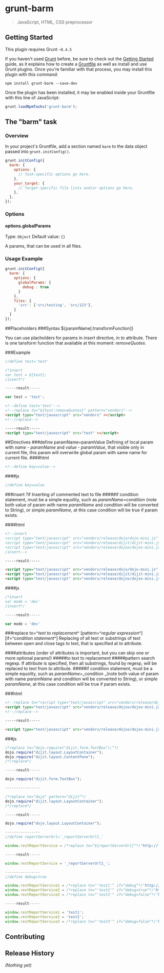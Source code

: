 # grunt-barm

> JavaScript, HTML, CSS preprocessor

## Getting Started
This plugin requires Grunt `~0.4.5`

If you haven't used [Grunt](http://gruntjs.com/) before, be sure to check out the [Getting Started](http://gruntjs.com/getting-started) guide, as it explains how to create a [Gruntfile](http://gruntjs.com/sample-gruntfile) as well as install and use Grunt plugins. Once you're familiar with that process, you may install this plugin with this command:

```shell
npm install grunt-barm --save-dev
```

Once the plugin has been installed, it may be enabled inside your Gruntfile with this line of JavaScript:

```js
grunt.loadNpmTasks('grunt-barm');
```

## The "barm" task

### Overview
In your project's Gruntfile, add a section named `barm` to the data object passed into `grunt.initConfig()`.

```js
grunt.initConfig({
  barm: {
    options: {
      // Task-specific options go here.
    },
    your_target: {
      // Target-specific file lists and/or options go here.
    },
  },
});
```

### Options

#### options.globalParams
Type: `Object`
Default value: `{}`

A params, that can be used in all files.

### Usage Example

```js
grunt.initConfig({
  barm: {
    options: {
      globalParams: {
        debug : true
      }
    },
    files: {
      'src': ['src/testing', 'src/123'],
    }
  }
});
```

##Placeholders
###Syntax
${paramName[:transformFunction]}

You can use placholders for params in _insert_ directive, in _to_ attribute. There is one tansform function that available at this moment: _removeQuotes_.

###Example
```js
//define test='test'

/*insert
var test = ${test};
/insert*/

-----result-----

var test = 'test';
```
```html
<!--define test='test'-->
<!--replace to=^${test:removeQuotes}^ pattern=^vendors^-->
<script type="text/javascript" src="vendors" ></script>
<!--/replace-->

-----result-----
<script type="text/javascript" src="test" ></script>
```
##Directives
###define paramName=paramValue
Defining of local param with _name_ - _paramName_ and _value_ - _paramValue_, that visible only in current file, this param will overwrite global param with same name for current file.
####html
```html
<!--define key=value-->
```
####js
```js
//define key=value
```

###insert ?if
Inserting of commented text to file
#####if 
condition statement, must be a simple equolity, such as _paramName_=_condition_ (note both value of param with name _paramName_ and condition will be converted to String), or simple _paramName_, at this case condition will be true if param exists.

####html
```html
<!--insert
<script type="text/javascript" src="vendors/release/dojo/dojo-mini.js" ></script>
<script type="text/javascript" src="vendors/release/dijit/dijit-mini.js" ></script>
<script type="text/javascript" src="vendors/release/dojox/dojox-mini.js" ></script>
/insert-->

-----result-----

<script type="text/javascript" src="vendors/release/dojo/dojo-mini.js" ></script>
<script type="text/javascript" src="vendors/release/dijit/dijit-mini.js" ></script>
<script type="text/javascript" src="vendors/release/dojox/dojox-mini.js" ></script>
```
####js
```js
/*insert
var mode = 'dev'
/insert*/

-----result-----

var mode = 'dev'

```

###replace to=^_text to replacement_^ [pattern=^_regular expression_^] [if=^_condition statement_^]
Replacing of all text or substrings of text between open and close tags to text, that is specified at _to_ attribute.

####attributes (order of attributes is important, but you can skip one or more optional params!)
#####to 
text to replacement
#####pattern 
search regexp. If attribute is specified, then all substrings, found by regexp, will be replaced to text from _to_ attribute.
#####if 
condition statement, must be a simple equolity, such as _paramName_=_condition _(note both value of param with name _paramName_ and condition will be converted to String), or simple _paramName_, at this case condition will be true if param exists.


###html
```html
<!--replace to=^<script type="text/javascript" src="vendors/release/dojox/dojox-mini.js" ></script>^-->
<script type="text/javascript" src="vendors/release/dojox/dojox-mini.js" ></script>
<!--/replace-->

-----result-----

<script type="text/javascript" src="vendors/release/dojox/dojox-mini.js" ></script>

```

###js
```js
/*replace to=^dojo.require("dijit.form.TextBox");^*/
dojo.require("dijit.layout.LayoutContainer");
dojo.require("dijit.layout.ContentPane");
/*/replace*/

-----result-----

dojo.require("dijit.form.TextBox");

----------------

/*replace to=^dojo^ pattern=^dijit^*/
dojo.require("dijit.layout.LayoutContainer");
/*/replace*/

-----result-----

dojo.require("dojo.layout.LayoutContainer");

----------------
//define reportServerUrl='_reportServerUrl1_'

window.restReportService = /*replace to=^${reportServerUrl}^*/'http://localhost:28080/tes-report/'/*/replace*/;

-----result-----

window.restReportService = '_reportServerUrl1_';

----------------
//define debug=true

window.restReportService1 = /*replace to=^'test1'^ if=^debug^*/'http://localhost:28080/tes-report/'/*/replace*/;
window.restReportService2 = /*replace to=^'test2'^ if=^debug=true^*/'http://localhost:28080/tes-report/'/*/replace*/;
window.restReportService3 = /*replace to=^'test3'^ if=^debug=false^*/'http://localhost:28080/tes-report/'/*/replace*/;

-----result-----

window.restReportService1 = 'test1';
window.restReportService2 = 'test2';
window.restReportService3 = /*replace to=^'test3'^ if=^debug=false^*/'http://localhost:28080/tes-report/'/*/replace*/;

```
## Contributing


## Release History
_(Nothing yet)_
